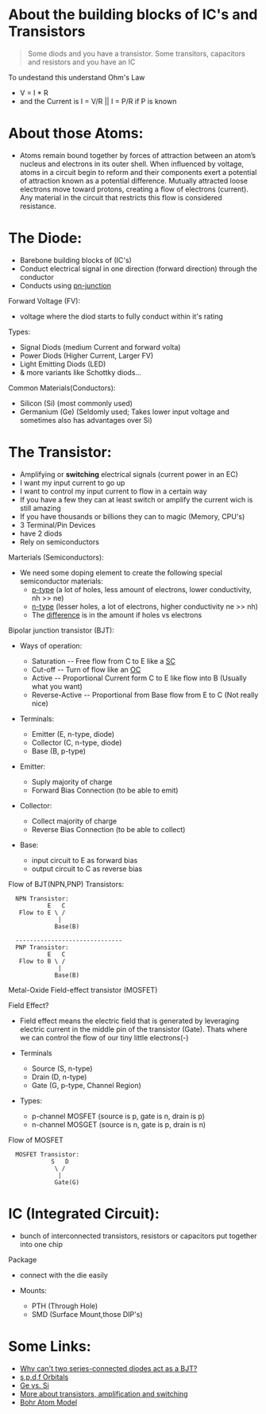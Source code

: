 # About the building blocks of IC's and Transistors

> Some diods and you have a transistor. Some transitors, capacitors and resistors and you have an IC

To undestand this understand Ohm's Law
- V = I * R
- and the Current is I = V/R || I = P/R if P is known

About those Atoms:
===
- Atoms remain bound together by forces of attraction between an atom’s nucleus and electrons in its outer shell.
  When influenced by voltage, atoms in a circuit begin to reform and their components exert a potential
  of attraction known as a potential difference. Mutually attracted loose electrons move toward protons, creating
  a flow of electrons (current).
  Any material in the circuit that restricts this flow is considered resistance.

The Diode:
===
- Barebone building blocks of (IC's)
- Conduct electrical signal in one direction (forward direction) through the conductor
- Conducts using [pn-junction](https://en.wikipedia.org/wiki/P%E2%80%93n_junction)

Forward Voltage (FV):
- voltage where the diod starts to fully conduct within it's rating

Types:
- Signal Diods (medium Current and forward volta)
- Power Diods (Higher Current, Larger FV)
- Light Emitting Diods (LED)
- & more variants like Schottky diods...

Common Materials(Conductors):
- Silicon (Si) (most commonly used)
- Germanium (Ge) (Seldomly used; Takes lower input voltage and sometimes also has advantages over Si)

The Transistor:
===
- Amplifying or **switching** electrical signals (current power in an EC)
- I want my input current to go up
- I want to control my input current to flow in a certain way
- If you have a few they can at least switch or amplify the current wich is still amazing
- If you have thousands or billions they can to magic (Memory, CPU's)
- 3 Terminal/Pin Devices
- have 2 diods
- Rely on semiconductors

Marterials (Semiconductors):
- We need some doping element to create the following special semiconductor materials:
  - [p-type](https://circuitglobe.com/p-type-semiconductor.html) (a lot of holes, less amount of electrons, lower conductivity, nh >> ne)
  - [n-type](https://circuitglobe.com/n-type-semiconductor.html) (lesser holes, a lot of electrons, higher conductivity ne >> nh)
  - The [difference](https://circuitglobe.com/difference-between-p-type-and-n-type-semiconductor.html) is in the amount if holes vs electrons

Bipolar junction transistor (BJT):

- Ways of operation:
  - Saturation -- Free flow from C to E like a [SC](https://en.wikipedia.org/wiki/Short_circuit)
  - Cut-off -- Turn of flow like an [OC](https://en.wikipedia.org/wiki/Open-circuit_voltage)
  - Active -- Proportional Current form C to E like flow into B (Usually what you want)
  - Reverse-Active -- Proportional from Base flow from E to C (Not really nice)

- Terminals:
  - Emitter (E, n-type, diode)
  - Collector (C, n-type, diode)
  - Base (B, p-type)

- Emitter:
  - Suply majority of charge
  - Forward Bias Connection (to be able to emit)

- Collector:
  - Collect majority of charge
  - Reverse Bias Connection (to be able to collect)

- Base:
  - input circuit to E as forward bias
  - output circuit to C as reverse bias

Flow of BJT(NPN,PNP) Transistors:
```
  NPN Transistor:
           E   C
   Flow to E \ /
              |
             Base(B)
  
  ------------------------------
  PNP Transistor:
           E   C
   Flow to B \ /
              |
             Base(B)
```

Metal-Oxide Field-effect transistor (MOSFET)

Field Effect?
- Field effect means the electric field that is generated by leveraging
  electric current in the middle pin of the transistor (Gate). Thats where
  we can control the flow of our tiny little electrons(-)

- Terminals
  - Source (S, n-type)
  - Drain (D, n-type)
  - Gate (G, p-type, Channel Region)

- Types:
  - p-channel MOSFET (source is p, gate is n, drain is p)
  - n-channel MOSGET (source is n, gate is p, drain is n)

Flow of MOSFET
```
  MOSFET Transistor:
            S   D
             \ /
              |
             Gate(G)
```

IC (Integrated Circuit):
===
- bunch of interconnected transistors, resistors or capacitors put together into one chip

Package
 - connect with the die easily

- Mounts:
  - PTH (Through Hole)
  - SMD (Surface Mount,those DIP's)

Some Links:
===
- [Why can't two series-connected diodes act as a BJT?](https://electronics.stackexchange.com/questions/78366/why-cant-two-series-connected-diodes-act-as-a-bjt#:~:text=A%20PNP%20BJT%20will%20function,the%20other%20through%20the%20wire.)
- [s,p,d,f Orbitals](https://socratic.org/chemistry/the-electron-configuration-of-atoms/arrangement-of-electrons-in-orbitals-spd-and-f)
- [Ge vs. Si](https://www.differencebetween.com/difference-between-silicon-and-vs-germanium/)
- [More about transistors, amplification and switching](https://learn.sparkfun.com/tutorials/transistors)
- [Bohr Atom Model](https://aapt.scitation.org/doi/10.1119/1.5064553)

